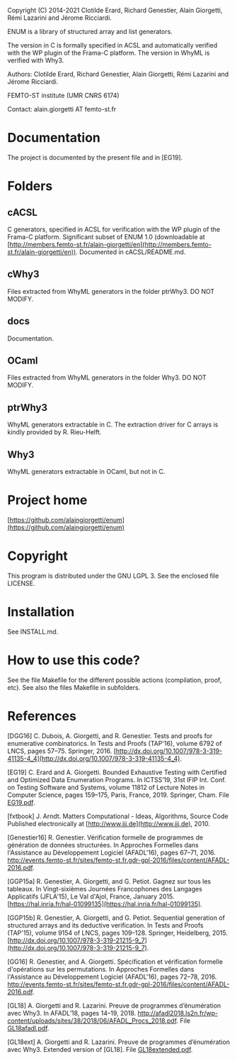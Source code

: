 Copyright (C) 2014-2021 Clotilde Erard, Richard Genestier, Alain Giorgetti,
Rémi Lazarini and Jérome Ricciardi.

ENUM is a library of structured array and list generators.

The version in C is formally specified in ACSL and automatically verified with 
the WP plugin of the Frama-C platform. The version in WhyML is verified with Why3.

Authors: Clotilde Erard, Richard Genestier, Alain Giorgetti, Rémi Lazarini and Jérome Ricciardi.

FEMTO-ST institute (UMR CNRS 6174)

Contact: alain.giorgetti AT femto-st.fr

Documentation
=============

The project is documented by the present file and in [EG19].

Folders
=======

cACSL
-----

  C generators, specified in ACSL for verification with the WP plugin of 
  the Frama-C platform. Significant subset of ENUM 1.0 (downloadable at 
  [http://members.femto-st.fr/alain-giorgetti/en](http://members.femto-st.fr/alain-giorgetti/en)). Documented in cACSL/README.md.

cWhy3
-----

  Files extracted from WhyML generators in the folder ptrWhy3. DO NOT MODIFY.

docs
----

  Documentation.

OCaml
-----

  Files extracted from WhyML generators in the folder Why3. DO NOT MODIFY.

ptrWhy3
-------

  WhyML generators extractable in C.
  The extraction driver for C arrays is kindly provided by R. Rieu-Helft.

Why3
----

  WhyML generators extractable in OCaml, but not in C.

Project home
============

[https://github.com/alaingiorgetti/enum](https://github.com/alaingiorgetti/enum)

Copyright
=========

This program is distributed under the GNU LGPL 3. See the enclosed file LICENSE.

Installation
============

See INSTALL.md.

How to use this code?
=====================

See the file Makefile for the different possible actions (compilation, proof,
 etc). See also the files Makefile in subfolders.

References
==========

[DGG16] C. Dubois, A. Giorgetti, and R. Genestier. Tests and proofs
for enumerative combinatorics.  In Tests and Proofs (TAP'16), volume 6792 of LNCS, 
pages 57–75. Springer, 2016. [http://dx.doi.org/10.1007/978-3-319-41135-4_4](http://dx.doi.org/10.1007/978-3-319-41135-4_4).

[EG19] C. Erard and A. Giorgetti. Bounded Exhaustive Testing with Certified
and Optimized Data Enumeration Programs. In ICTSS’19, 31st IFIP Int. Conf.
on Testing Software and Systems, volume 11812 of Lecture Notes in Computer
Science, pages 159–175, Paris, France, 2019. Springer, Cham.
File [EG19.pdf](https://github.com/alaingiorgetti/enum/blob/master/docs/EG19.pdf).

[fxtbook] J. Arndt. Matters Computational - Ideas, Algorithms, Source Code 
 Published electronically at [http://www.jjj.de](http://www.jjj.de), 2010.

[Genestier16] R. Genestier. Vérification formelle de programmes de génération 
de données structurées. In Approches Formelles dans l'Assistance au
Développement Logiciel (AFADL'16), pages 67–71, 2016. 
http://events.femto-st.fr/sites/femto-st.fr.gdr-gpl-2016/files/content/AFADL-2016.pdf.

[GGP15a] R. Genestier, A. Giorgetti, and G. Petiot. Gagnez sur tous les 
tableaux. In Vingt-sixièmes Journées Francophones des Langages Applicatifs 
(JFLA'15), Le Val d'Ajol, France, January 2015. [https://hal.inria.fr/hal-01099135](https://hal.inria.fr/hal-01099135).

[GGP15b] R. Genestier, A. Giorgetti, and G. Petiot. Sequential generation 
of structured arrays and its deductive verification. In Tests and Proofs (TAP'15), 
volume 9154 of LNCS, pages 109–128. Springer, Heidelberg, 2015.
[http://dx.doi.org/10.1007/978-3-319-21215-9_7](http://dx.doi.org/10.1007/978-3-319-21215-9_7).

[GG16] R. Genestier, and A. Giorgetti. Spécification et vérification 
formelle d'opérations sur les permutations. In Approches Formelles dans 
l'Assistance au Développement Logiciel (AFADL'16), pages 72–78, 2016.
http://events.femto-st.fr/sites/femto-st.fr.gdr-gpl-2016/files/content/AFADL-2016.pdf.

[GL18] A. Giorgetti and R. Lazarini. Preuve de programmes d’énumération avec Why3.
In AFADL’18, pages 14–19, 2018.
http://afadl2018.ls2n.fr/wp-content/uploads/sites/38/2018/06/AFADL_Procs_2018.pdf.
File [GL18afadl.pdf](https://github.com/alaingiorgetti/enum/blob/master/docs/GL18afadl.pdf).

[GL18ext] A. Giorgetti and R. Lazarini. Preuve de programmes d’énumération avec Why3.
Extended version of [GL18].
File [GL18extended.pdf](https://github.com/alaingiorgetti/enum/blob/master/docs/GL18extended.pdf).
